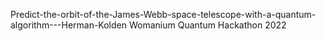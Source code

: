 Predict-the-orbit-of-the-James-Webb-space-telescope-with-a-quantum-algorithm---Herman-Kolden
Womanium Quantum Hackathon 2022
